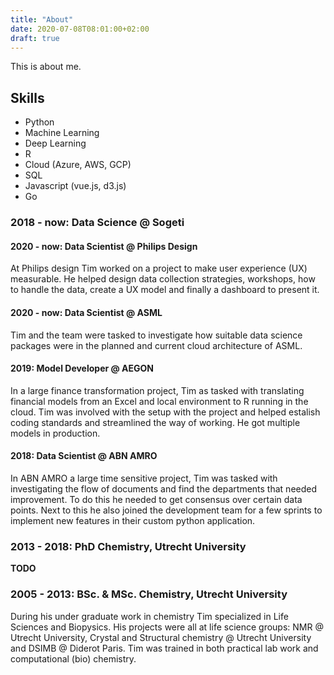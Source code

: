 ```yaml
---
title: "About"
date: 2020-07-08T08:01:00+02:00
draft: true
---
```


This is about me.

## Skills

- Python
- Machine Learning
- Deep Learning
- R
- Cloud (Azure, AWS, GCP)
- SQL
- Javascript (vue.js, d3.js)
- Go

### **2018 - now:** Data Science @ Sogeti

#### **2020 - now:** Data Scientist @ Philips Design

At Philips design Tim worked on a project to make user experience (UX) measurable. He helped design data collection strategies, workshops, how to handle the data, create a UX model and finally a dashboard to present it.

#### **2020 - now:** Data Scientist @ ASML 

Tim and the team were tasked to investigate how suitable data science packages were in the planned and current cloud architecture of ASML.

#### **2019:** Model Developer @ AEGON

In a large finance transformation project, Tim as tasked with translating financial models from an Excel and local environment to R running in the cloud. Tim was involved with the setup with the project and helped estalish coding standards and streamlined the way of working. He got multiple models in production.

#### **2018:** Data Scientist @ ABN AMRO

In ABN AMRO a large time sensitive project, Tim was tasked with investigating the flow of documents and find the departments that needed improvement. To do this he needed to get consensus over certain data points. Next to this he also joined the development team for a few sprints to implement new features in their custom python application.

###  **2013 - 2018:** PhD Chemistry, Utrecht University

**TODO**

### **2005 - 2013:** BSc. & MSc. Chemistry, Utrecht University

During his under graduate work in chemistry Tim specialized in Life Sciences and Biopysics. His projects were all at life science groups: NMR @ Utrecht University, Crystal and Structural chemistry @ Utrecht University and DSIMB @ Diderot Paris. Tim was trained in both practical lab work and computational (bio) chemistry.
